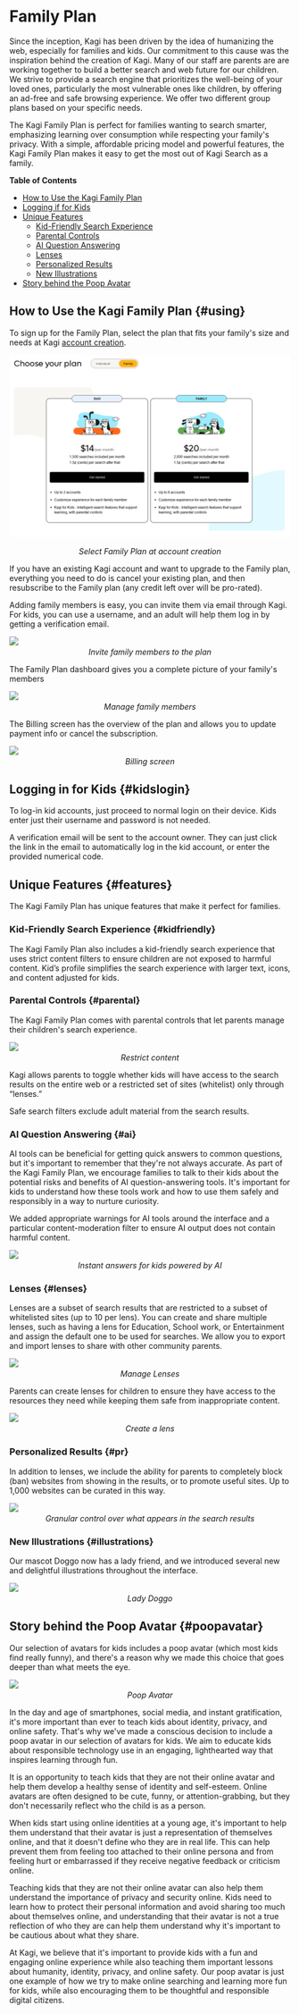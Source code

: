 # Family Plan

Since the inception, Kagi has been driven by the idea of humanizing the web, especially for families and kids. Our commitment to this cause was the inspiration behind the creation of Kagi. Many of our staff are parents are are working together to build a better search and web future for our children. We strive to provide a search engine that prioritizes the well-being of your loved ones, particularly the most vulnerable ones like children, by offering an ad-free and safe browsing experience. We offer two different group plans based on your specific needs.

The Kagi Family Plan is perfect for families wanting to search smarter, emphasizing learning over consumption while respecting your family's privacy.  With a simple, affordable pricing model and powerful features, the Kagi Family Plan makes it easy to get the most out of Kagi Search as a family.

**Table of Contents**

- [How to Use the Kagi Family Plan](#using)
- [Logging if for Kids](#kidslogin)
- [Unique Features](#features)
  - [Kid-Friendly Search Experience](#kidfriendly)
  - [Parental Controls](#parental)
  - [AI Question Answering](#ai)
  - [Lenses](#lenses)
  - [Personalized Results](#pr)
  - [New Illustrations](#illustrations)
- [Story behind the Poop Avatar](#poopavatar)

<a name="using"></a>
## How to Use the Kagi Family Plan {#using}

To sign up for the Family Plan, select the plan that fits your family's size and needs at Kagi [account creation](https://kagi.com/onboarding?p=choose_plan&plan=family).

![Family Plans](media/family_plans.png)
<center><em>Select Family Plan at account creation</em></center>

If you have an existing Kagi account and want to upgrade to the Family plan, everything you need to do is cancel your existing plan, and then resubscribe to the Family plan (any credit left over will be pro-rated).

Adding family members is easy, you can invite them via email through Kagi. For kids, you can use a username, and an adult will help them log in by getting a verification email.

<img src="https://staticmedia.kagi.com/family/add_member.png" >
<center><em>Invite family members to the plan</em></center>

The Family Plan dashboard gives you a complete picture of your family's members

<img src="https://staticmedia.kagi.com/family/dashboard.png" >
<center><em>Manage family members</em></center>

The Billing screen has the overview of the plan and allows you to update payment info or cancel the subscription.

<img src="https://staticmedia.kagi.com/family/billing.png" >
<center><em>Billing screen</em></center>


<a name="kidslogin"></a>
## Logging in for Kids {#kidslogin}

To log-in kid accounts, just proceed to normal login on their device. Kids enter just their username and password is not needed.

A verification email will be sent to the account owner. They can just click the link in the email to automatically log in the kid account, or enter the provided numerical code.

<a name="features"></a>
## Unique Features {#features}

The Kagi Family Plan has unique features that make it perfect for families.

<a name="kidfriendly"></a>
### Kid-Friendly Search Experience {#kidfriendly}

The Kagi Family Plan also includes a kid-friendly search experience that uses strict content filters to ensure children are not exposed to harmful content. Kid’s profile simplifies the search experience with larger text, icons, and content adjusted for kids.

<a name="parental"></a>
### Parental Controls {#parental}

The Kagi Family Plan comes with parental controls that let parents manage their children's search experience.

<img src="https://staticmedia.kagi.com/family/parental.png" >
<center><em>Restrict content</em></center>

Kagi allows parents to toggle whether kids will have access to the search results on the entire web or a restricted set of sites (whitelist) only through “lenses.”

Safe search filters exclude adult material from the search results.

<a name="ai"></a>
### AI Question Answering {#ai}

AI tools can be beneficial for getting quick answers to common questions, but it's important to remember that they're not always accurate. As part of the Kagi Family Plan, we encourage families to talk to their kids about the potential risks and benefits of AI question-answering tools. It's important for kids to understand how these tools work and how to use them safely and responsibly in a way to nurture curiosity.

We added appropriate warnings for AI tools around the interface and a particular content-moderation filter to ensure AI output does not contain harmful content.

<img src="https://staticmedia.kagi.com/family/quick_answer.png" >
<center><em>Instant answers for kids powered by AI</em></center>

<a name="lenses"></a>
### Lenses {#lenses}

Lenses are a subset of search results that are restricted to a subset of whitelisted sites (up to 10 per lens). You can create and share multiple lenses, such as having a lens for Education, School work, or Entertainment and assign the default one to be used for searches. We allow you to export and import lenses to share with other community parents.

<img src="https://staticmedia.kagi.com/family/lenses.png" >
<center><em>Manage Lenses</em></center>

Parents can create lenses for children to ensure they have access to the resources they need while keeping them safe from inappropriate content.

<img src="https://staticmedia.kagi.com/family/lens_create.png" >
<center><em>Create a lens</em></center>

<a name="pr"></a>
### Personalized Results {#pr}

In addition to lenses, we include the ability for parents to completely block (ban) websites from showing in the results, or to promote useful sites. Up to 1,000 websites can be curated in this way.

<img src="https://staticmedia.kagi.com/family/pr.png" >
<center><em>Granular control over what appears in the search results</em></center>

<a name="illustrations"></a>
### New Illustrations {#illustrations}

Our mascot Doggo now has a lady friend, and we introduced several new and delightful illustrations throughout the interface.

<img src="https://staticmedia.kagi.com/family/lady_doggo.png" >
<center><em>Lady Doggo</em></center>

<a name="poopavatar"></a>
## Story behind the Poop Avatar {#poopavatar}

Our selection of avatars for kids includes a poop avatar (which most kids find really funny), and there's a reason why we made this choice that goes deeper than what meets the eye.

<img src="https://staticmedia.kagi.com/family/poop.png" >
<center><em>Poop Avatar</em></center>

In the day and age of smartphones, social media, and instant gratification, it's more important than ever to teach kids about identity, privacy, and online safety. That's why we've made a conscious decision to include a poop avatar in our selection of avatars for kids. We aim to educate kids about responsible technology use in an engaging, lighthearted way that inspires learning through fun.

It is an opportunity to teach kids that they are not their online avatar and help them develop a healthy sense of identity and self-esteem. Online avatars  are often designed to be cute, funny, or attention-grabbing, but they don't necessarily reflect who the child is as a person.

When kids start using online identities at a young age, it's important to help them understand that their avatar is just a representation of themselves online, and that it doesn't define who they are in real life. This can help prevent them from feeling too attached to their online persona and from feeling hurt or embarrassed if they receive negative feedback or criticism online.

Teaching kids that they are not their online avatar can also help them understand the importance of privacy and security online. Kids need to learn how to protect their personal information and avoid sharing too much about themselves online, and understanding that their avatar is not a true reflection of who they are can help them understand why it's important to be cautious about what they share.

At Kagi, we believe that it's important to provide kids with a fun and engaging online experience while also teaching them important lessons about humanity, identity, privacy, and online safety. Our poop avatar is just one example of how we try to make online searching and learning more fun for kids, while also encouraging them to be thoughtful and responsible digital citizens.

